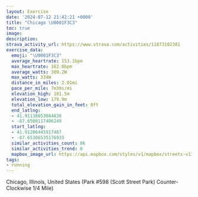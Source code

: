 ```yaml
---
layout: Exercise
date: '2024-07-12 21:42:21 +0000'
title: "Chicago \U0001F3C3"
toc: true
image:
description:
strava_activity_url: https://www.strava.com/activities/11873102381
exercise_data:
  emoji: "\U0001F3C3"
  average_heartrate: 153.1bpm
  max_heartrate: 162.0bpm
  average_watts: 309.2W
  max_watts: 334W
  distance_in_miles: 2.01mi
  pace_per_mile: 7m30s/mi
  elevation_high: 181.5m
  elevation_low: 179.9m
  total_elevation_gain_in_feet: 0ft
  end_latlng:
  - 41.91138653084636
  - -87.6500117406249
  start_latlng:
  - 41.91206445917487
  - -87.65306535176933
  similar_activities_count: 86
  similar_activities_trend: 0
  mapbox_image_url: https://api.mapbox.com/styles/v1/mapbox/streets-v11/static/path-5+787af2-1.0(g%7Bx~Fjk~uOAq%40Ci%40QYAMLKT%5BbAoAp%40oAJ%5DGwBBEHCBMIkQBQR%3FDM%3Fs%40H%7D%40GeA%40gAGuAAs%40BMDIJE%60%40Fb%40E%60%40DHDBFA%5C%3Ff%40AzAFbBDPPRRJJ%40xAGXOLQDQ%40%5DEcDEOKUOMSGaA%40SBYJOREVEzA%3Fl%40Dz%40DNNTJFTDtAEVMPWFYA_B%40s%40Ci%40EOOQQKUG%7D%40BYDQJQZEj%40AfBBp%40J%60%40RVXFhAAPAPMNQHW%40SAeBEmAM%5DIIKG%5BCoABUNILGXEnBF%60BLRLNRFJ%3FtAGXUJUDc%40C%7BCCWOWII%5BIy%40A_AEi%40OMBu%40Ce%40DYNKBGJARHfABzAA%60%40DlBA%5E%40%5CGr%40Bh%40CtAHlD%3FvD),pin-s-s+e5b22e(-87.65126,41.91172),pin-s-f+89ae00(-87.64834000000005,41.91101000000002)/auto/800x800?access_token=pk.eyJ1Ijoiam9zaGJlY2ttYW4iLCJhIjoiY205eWR2aDd1MWZ6djJrbXc4a3M0bWZleiJ9.XiG9OWkNcZk2QzjJbxLB4A
tags:
- running
---
```




Chicago, Illinois, United States (Park #598 (Scott Street Park) Counter-Clockwise 1/4 Mile)
